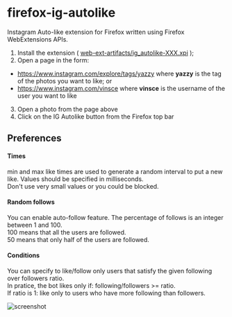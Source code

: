 # firefox-ig-autolike
Instagram Auto-like extension for Firefox written using Firefox WebExtensions APIs.

1. Install the extension ( [web-ext-artifacts/ig_autolike-XXX.xpi](https://github.com/vinsce/firefox-ig-autolike/blob/master/web-ext-artifacts/ig_autolike-0.1.8.xpi) );
2. Open a page in the form:
  * https://www.instagram.com/explore/tags/yazzy where **yazzy** is the tag of the photos you want to like; or
  * https://www.instagram.com/vinsce where **vinsce** is the username of the user you want to like
3. Open a photo from the page above
4. Click on the IG Autolike button from the Firefox top bar

## Preferences
#### Times
min and max like times are used to generate a random interval to put a new like. Values should be specified in milliseconds.  
Don't use very small values or you could be blocked.

#### Random follows
You can enable auto-follow feature.
The percentage of follows is an integer between 1 and 100.  
100 means that all the users are followed.  
50 means that only half of the users are followed.

#### Conditions
You can specify to like/follow only users that satisfy the given following over followers ratio.  
In pratice, the bot likes only if: following/followers >= ratio.  
If ratio is 1: like only to users who have more following than followers.

![screenshot](https://cloud.githubusercontent.com/assets/5099266/20863013/a22490f4-b9bc-11e6-8f82-54daeec52298.png)

